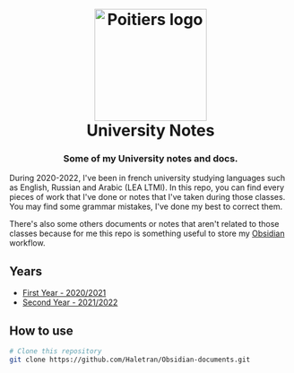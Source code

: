 <h1 align="center">
  <br>
  <a href="https://www.univ-poitiers.fr/"><img src="https://www.univ-poitiers.fr/wp-content/uploads/sites/10/2021/10/logo-up.svg" alt="Poitiers logo" width="200"></a>
  <br>
  University Notes
  <br>
</h1>

<h3 align="center">Some of my University notes and docs.</h4>

During 2020-2022, I've been in french university studying languages such as English, Russian and Arabic (LEA LTMI).
In this repo, you can find every pieces of work that I've done or notes that I've taken during those classes.
You may find some grammar mistakes, I've done my best to correct them. 

There's also some others documents or notes that aren't related to those classes because for me this repo 
is something useful to store my <a href="https://obsidian.md/">Obsidian</a> workflow.

## Years 

* [First Year - 2020/2021](https://github.com/Haletran/Obsidian-documents/tree/master/University%20Classes/L1)
* [Second Year - 2021/2022](https://github.com/Haletran/Obsidian-documents/tree/master/University%20Classes/L2)

## How to use 

```bash 
# Clone this repository 
git clone https://github.com/Haletran/Obsidian-documents.git
```
